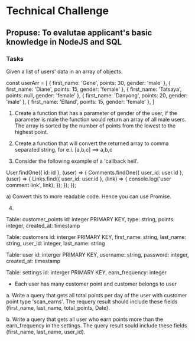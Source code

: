 
# Technical Challenge

## Propuse: To evalutae applicant's basic knowledge in NodeJS and SQL

### Tasks

Given a list of users' data in an array of objects. 

const userArr = [
  { first_name: 'Gene', points: 30, gender: 'male' },
  { first_name: 'Diane', points: 15, gender: 'female' },
  { first_name: 'Tatsaya', points: null, gender: 'female' },
  { first_name: 'Danyong', points: 20, gender: 'male' },
  { first_name: 'Elland', points: 15, gender: 'female' },
] 

1. Create a function that has a parameter of gender of the user, if the parameter is male the function would return an array of all male users. The array is sorted by the number of points from the lowest to the highest point.

2. Create a function that will convert the returned array to comma separated string.
for e.i. [a,b,c] ==> a,b,c


3. Consider the following example of a 'callback hell'.

  User.findOne({ id: id }, (user) => {
   Comments.findOne({ user_id: user.id }, (user) => {
    Links.find({ user_id: user.id }, (link) => {
      console.log('user comment link', link);
    });
   }); 
  });
  
  a) Convert this to more readable code. Hence you can use Promise.
  
  
 4. 
  Table: customer_points
  id: integer PRIMARY KEY,
  type: string,
  points: integer,
  created_at: timestamp
  
  Table: customers
  id: interger PRIMARY KEY,
  first_name: string,
  last_name: string,
  user_id: integer,
  last_name: string
  
  Table: user
  id: interger PRIMARY KEY,
  username: string,
  password: integer,
  created_at: timestamp
  
  Table: settings
  id: interger PRIMARY KEY,
  earn_frequency: integer
  
  - Each user has many customer point and customer belongs to user
  
  a. Write a query that gets all total points per day of the user with customer point type 'scan_earns'.
    The requery result should include these fields (first_name, last_name, total_points, Date).
    
  b. Write a query that gets all user who earn points more than the earn_frequency in the settings. 
    The query result sould include these fields (first_name, last_name, user_id).
  
  
